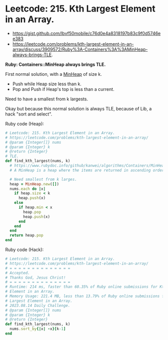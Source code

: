 # Leetcode: 215. Kth Largest Element in an Array.

- https://gist.github.com/lbvf50mobile/c76d0e4a8318197b83c9f0d5746ee383
- https://leetcode.com/problems/kth-largest-element-in-an-array/discuss/3909572/Ruby%3A-Containers%3A%3AMinHeap-always-brings-TLE.

**Ruby: Containers::MinHeap always brings TLE.**

First normal solution, with a [MinHeap](https://www.rubydoc.info/github/kanwei/algorithms/Containers/MinHeap) of size k.

- Push while Heap size less than k.
- Pop and Push if Heap's top is less than a current.

Need to have a smallest from k largests.

Okay but because this normal solution is always TLE, because of Lib, a hack "sort
and select".


Ruby code (Heap):
```Ruby
# Leetcode: 215. Kth Largest Element in an Array.
# https://leetcode.com/problems/kth-largest-element-in-an-array/
# @param {Integer[]} nums
# @param {Integer} k
# @return {Integer}
# TLE.
def find_kth_largest(nums, k)
  # https://www.rubydoc.info/github/kanwei/algorithms/Containers/MinHeap
  # A MinHeap is a heap where the items are returned in ascending order of key value.

  # Need smallest from k larges.
  heap = MinHeap.new([])
  nums.each do |x|
    if heap.size < k
      heap.push(x)
    else
      if heap.min < x
        heap.pop
        heap.push(x)
      end
    end
  end
  return heap.pop
end
```
Ruby code (Hack):
```Ruby
# Leetcode: 215. Kth Largest Element in an Array.
# https://leetcode.com/problems/kth-largest-element-in-an-array/
# = = = = = = = = = = = = = =
# Accepted.
# Thanks God, Jesus Christ!
# = = = = = = = = = = = = = =
# Runtime: 214 ms, faster than 60.35% of Ruby online submissions for Kth Largest
# Element in an Array.
# Memory Usage: 221.4 MB, less than 13.79% of Ruby online submissions for Kth
# Largest Element in an Array.
# 2023.08.14 Daily Challenge.
# @param {Integer[]} nums
# @param {Integer} k
# @return {Integer}
def find_kth_largest(nums, k)
  nums.sort_by{|x| -x}[k-1]
end
```

